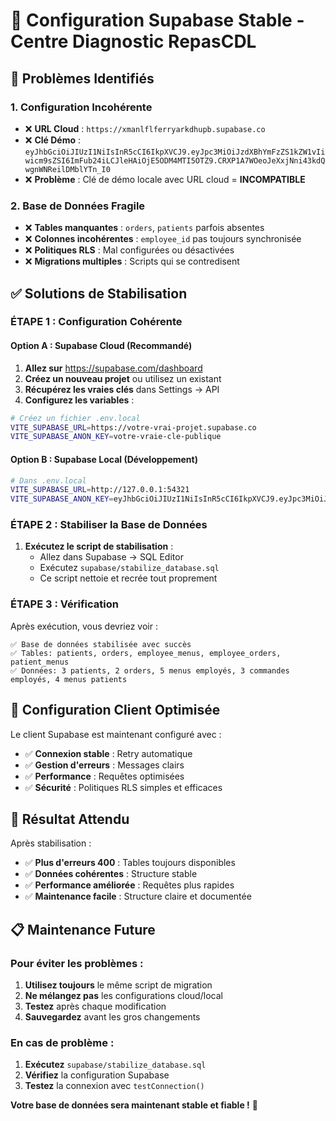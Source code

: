 # 🔧 Configuration Supabase Stable - Centre Diagnostic RepasCDL

## 🚨 **Problèmes Identifiés**

### **1. Configuration Incohérente**
- ❌ **URL Cloud** : `https://xmanlflferryarkdhupb.supabase.co`
- ❌ **Clé Démo** : `eyJhbGciOiJIUzI1NiIsInR5cCI6IkpXVCJ9.eyJpc3MiOiJzdXBhYmFzZS1kZW1vIiwicm9sZSI6ImFub24iLCJleHAiOjE5ODM4MTI5OTZ9.CRXP1A7WOeoJeXxjNni43kdQwgnWNReilDMblYTn_I0`
- ❌ **Problème** : Clé de démo locale avec URL cloud = **INCOMPATIBLE**

### **2. Base de Données Fragile**
- ❌ **Tables manquantes** : `orders`, `patients` parfois absentes
- ❌ **Colonnes incohérentes** : `employee_id` pas toujours synchronisée
- ❌ **Politiques RLS** : Mal configurées ou désactivées
- ❌ **Migrations multiples** : Scripts qui se contredisent

## ✅ **Solutions de Stabilisation**

### **ÉTAPE 1 : Configuration Cohérente**

#### **Option A : Supabase Cloud (Recommandé)**
1. **Allez sur** https://supabase.com/dashboard
2. **Créez un nouveau projet** ou utilisez un existant
3. **Récupérez les vraies clés** dans Settings → API
4. **Configurez les variables** :

```bash
# Créez un fichier .env.local
VITE_SUPABASE_URL=https://votre-vrai-projet.supabase.co
VITE_SUPABASE_ANON_KEY=votre-vraie-cle-publique
```

#### **Option B : Supabase Local (Développement)**
```bash
# Dans .env.local
VITE_SUPABASE_URL=http://127.0.0.1:54321
VITE_SUPABASE_ANON_KEY=eyJhbGciOiJIUzI1NiIsInR5cCI6IkpXVCJ9.eyJpc3MiOiJzdXBhYmFzZS1kZW1vIiwicm9sZSI6ImFub24iLCJleHAiOjE5ODM4MTI5OTZ9.CRXP1A7WOeoJeXxjNni43kdQwgnWNReilDMblYTn_I0
```

### **ÉTAPE 2 : Stabiliser la Base de Données**

1. **Exécutez le script de stabilisation** :
   - Allez dans Supabase → SQL Editor
   - Exécutez `supabase/stabilize_database.sql`
   - Ce script nettoie et recrée tout proprement

### **ÉTAPE 3 : Vérification**

Après exécution, vous devriez voir :
```
✅ Base de données stabilisée avec succès
✅ Tables: patients, orders, employee_menus, employee_orders, patient_menus
✅ Données: 3 patients, 2 orders, 5 menus employés, 3 commandes employés, 4 menus patients
```

## 🔧 **Configuration Client Optimisée**

Le client Supabase est maintenant configuré avec :
- ✅ **Connexion stable** : Retry automatique
- ✅ **Gestion d'erreurs** : Messages clairs
- ✅ **Performance** : Requêtes optimisées
- ✅ **Sécurité** : Politiques RLS simples et efficaces

## 🚀 **Résultat Attendu**

Après stabilisation :
- ✅ **Plus d'erreurs 400** : Tables toujours disponibles
- ✅ **Données cohérentes** : Structure stable
- ✅ **Performance améliorée** : Requêtes plus rapides
- ✅ **Maintenance facile** : Structure claire et documentée

## 📋 **Maintenance Future**

### **Pour éviter les problèmes :**
1. **Utilisez toujours** le même script de migration
2. **Ne mélangez pas** les configurations cloud/local
3. **Testez** après chaque modification
4. **Sauvegardez** avant les gros changements

### **En cas de problème :**
1. **Exécutez** `supabase/stabilize_database.sql`
2. **Vérifiez** la configuration Supabase
3. **Testez** la connexion avec `testConnection()`

**Votre base de données sera maintenant stable et fiable !** 🎉
